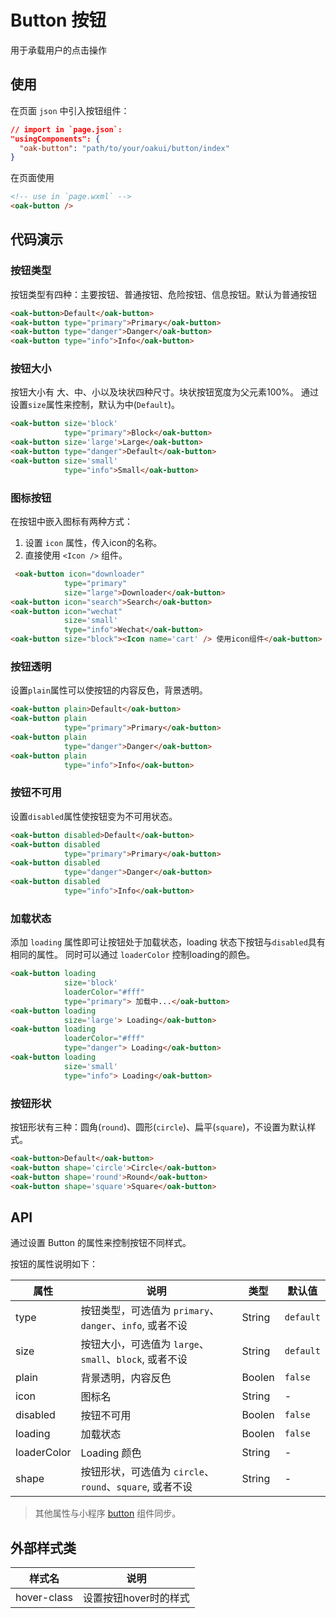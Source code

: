 # Button 按钮
用于承载用户的点击操作

## 使用

在页面 `json` 中引入按钮组件：

```json
// import in `page.json`:
"usingComponents": {
  "oak-button": "path/to/your/oakui/button/index"
}
```

在页面使用
```html
<!-- use in `page.wxml` -->
<oak-button />
```


## 代码演示
### 按钮类型
按钮类型有四种：主要按钮、普通按钮、危险按钮、信息按钮。默认为普通按钮
```html
<oak-button>Default</oak-button>
<oak-button type="primary">Primary</oak-button>
<oak-button type="danger">Danger</oak-button>
<oak-button type="info">Info</oak-button>
```
### 按钮大小
按钮大小有 大、中、小以及块状四种尺寸。块状按钮宽度为父元素100%。
通过设置`size`属性来控制，默认为中(`Default`)。
```html
<oak-button size='block'
            type="primary">Block</oak-button>
<oak-button size='large'>Large</oak-button>
<oak-button type="danger">Default</oak-button>
<oak-button size='small'
            type="info">Small</oak-button>
```
### 图标按钮
在按钮中嵌入图标有两种方式：

1. 设置 `icon` 属性，传入icon的名称。
2. 直接使用 `<Icon />` 组件。
```html
 <oak-button icon="downloader"
            type="primary"
            size="large">Downloader</oak-button>
<oak-button icon="search">Search</oak-button>
<oak-button icon="wechat"
            size='small'
            type="info">Wechat</oak-button>
<oak-button size="block"><Icon name='cart' /> 使用icon组件</oak-button>
```

### 按钮透明
设置`plain`属性可以使按钮的内容反色，背景透明。
```html
<oak-button plain>Default</oak-button>
<oak-button plain
            type="primary">Primary</oak-button>
<oak-button plain
            type="danger">Danger</oak-button>
<oak-button plain
            type="info">Info</oak-button>
```

### 按钮不可用
设置`disabled`属性使按钮变为不可用状态。
```html
<oak-button disabled>Default</oak-button>
<oak-button disabled
            type="primary">Primary</oak-button>
<oak-button disabled
            type="danger">Danger</oak-button>
<oak-button disabled
            type="info">Info</oak-button>
```

### 加载状态
添加 `loading` 属性即可让按钮处于加载状态，loading 状态下按钮与`disabled`具有相同的属性。
同时可以通过 `loaderColor` 控制loading的颜色。
```html
<oak-button loading
            size='block'
            loaderColor="#fff"
            type="primary"> 加载中...</oak-button>
<oak-button loading
            size='large'> Loading</oak-button>
<oak-button loading
            loaderColor="#fff"
            type="danger"> Loading</oak-button>
<oak-button loading
            size='small'
            type="info"> Loading</oak-button>
```

### 按钮形状
按钮形状有三种：圆角(`round`)、圆形(`circle`)、扁平(`square`)，不设置为默认样式。
```html
<oak-button>Default</oak-button>
<oak-button shape='circle'>Circle</oak-button>
<oak-button shape='round'>Round</oak-button>
<oak-button shape='square'>Square</oak-button>
```

## API
通过设置 Button 的属性来控制按钮不同样式。

按钮的属性说明如下：

| 属性 | 说明 | 类型 | 默认值 |
|-----------|-----------|-----------|-------------|
| type | 按钮类型，可选值为 `primary`、`danger`、`info`, 或者不设 | String | `default` |
| size | 按钮大小，可选值为 `large`、`small`、`block`, 或者不设| String | `default` |
| plain | 背景透明，内容反色| Boolen | `false` |
| icon | 图标名 | String | - |
| disabled | 按钮不可用 | Boolen | `false` |
| loading | 加载状态 | Boolen | `false` |
| loaderColor | Loading 颜色| String | - |
| shape | 按钮形状，可选值为 `circle`、`round`、`square`, 或者不设| String | - |

> 其他属性与小程序 [button](https://developers.weixin.qq.com/miniprogram/dev/component/button.html) 组件同步。

## 外部样式类

| 样式名 | 说明 |
|-----------|-----------|
| hover-class | 设置按钮hover时的样式 |


